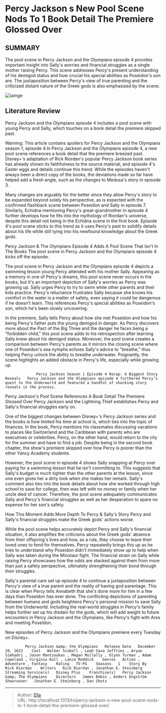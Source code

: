 # Percy Jackson s New Pool Scene Nods To 1 Book Detail The Premiere Glossed Over


## SUMMARY 



  The pool scene in Percy Jackson and the Olympians episode 4 provides important insight into Sally&#39;s worries and financial struggles as a single mother raising Percy.   This scene addresses Percy&#39;s present understanding of his demigod status and how crucial his special abilities as Poseidon&#39;s son are.   The juxtaposition between Percy&#39;s view of true parenting and the criticized distant nature of the Greek gods is also emphasized by the scene.  

![iamge](https://static1.srcdn.com/wordpress/wp-content/uploads/2024/01/sally-looking-at-young-percy-in-front-of-her-in-the-pool-scene-in-percy-jackson-episode-4.jpg)

## Literature Review
Percy Jackson and the Olympians episode 4 includes a pool scene with young Percy and Sally, which touches on a book detail the premiere skipped past.




Warning: This article contains spoilers for Percy Jackson and the Olympians season 1, episode 4.In Percy Jackson and the Olympians episode 4, a new pool scene references a book detail that the premiere breezed past. Disney&#43;&#39;s adaptation of Rick Riordan&#39;s popular Percy Jackson book series has already shown its faithfulness to the source material, and episode 4&#39;s Easter eggs and details continue this trend. While the episodes haven&#39;t always been a direct copy of the books, the deviations made so far have helped add a fresh angle, such as the changes to Medusa&#39;s story in episode 3.




Many changes are arguably for the better since they allow Percy&#39;s story to be expanded beyond solely his perspective, as is expected with the confirmed flashback scene between Poseidon and Sally in episode 7. Similarly, Echidna mentioning Percy&#39;s great-grandmother in episode 4 further develops how he fits into the mythology of Riordan&#39;s universe, despite this detail not being in the Echidna scene in the first book. Episode 4&#39;s pool scene sticks to this trend as it uses Percy&#39;s past to solidify details about his life while still tying into his newfound knowledge about the Greek gods.


 Percy Jackson &amp; The Olympians Episode 4 Adds A Pool Scene That Isn&#39;t In The Books 
The pool scene in Percy Jackson and the Olympians episode 4 kicks off the episode.
         

The pool scene in Percy Jackson and the Olympians episode 4 depicts a swimming lesson young Percy attended with his mother Sally. Appearing as a memory in one of Percy&#39;s dreams, this pool scene never occurs in the books, but it&#39;s an important depiction of Sally&#39;s worries as Percy was growing up. Sally urges Percy to try to swim while other parents and their kids practice. Percy&#39;s reluctance frustrates Sally because she knows his comfort in the water is a matter of safety, even saying it could be dangerous if he doesn&#39;t learn. This references Percy&#39;s special abilities as Poseidon&#39;s son, which he&#39;s been slowly uncovering.




In the premiere, Sally tells Percy about how she met Poseidon and how his being Percy&#39;s father puts the young demigod in danger. As Percy discovers more about the Pact of the Big Three and the danger he faces being a &#34;forbidden child,&#34; this pool scene adds to his retrospection after learning Sally knew about his demigod status. Moreover, the pool scene creates a comparison between Percy&#39;s parents as it mirrors the closing scene where one of Poseidon&#39;s sea nymphs echoes Sally&#39;s advice to &#34;breathe,&#34; thus helping Percy unlock the ability to breathe underwater. Poignantly, the scene highlights an added obstacle in Percy&#39;s life, especially while growing up.

                  Percy Jackson Season 1 Episode 4 Recap: 6 Biggest Story Reveals   Percy Jackson and the Olympians episode 4 furthered Percy’s quest to the Underworld and featured a handful of shocking story reveals in the process.    



 Percy Jackson&#39;s Pool Scene References A Book Detail The Premiere Glossed Over 
Percy Jackson and the Lightning Thief establishes Percy and Sally&#39;s financial struggles early on.
          




One of the biggest changes between Disney&#43;&#39;s Percy Jackson series and the books is how limited his time at school is, which ties into the topic of finances. In the book, Percy mentions his classmates discussing vacations to places like Switzerland and the Caribbean with parents who are executives or celebrities. Percy, on the other hand, would return to the city for the summer and have to find a job. Despite being in the second book chapter, the show&#39;s premiere skipped over how Percy is poorer than the other Yancy Academy students.

However, the pool scene in episode 4 shows Sally snapping at Percy over paying for a swimming lesson that he isn&#39;t committing to. This suggests that Sally&#39;s budget is much tighter than the other parents at the lesson, since one even gives her a dirty look when she makes her remark. Sally&#39;s comment also ties into the book details about how she worked through high school to save for college, then was left with no money or family when her uncle died of cancer. Therefore, the pool scene adequately communicates Sally and Percy&#39;s financial struggles as well as her desperation to spare no expense for her son&#39;s safety.






 How This Moment Adds More Depth To Percy &amp; Sally&#39;s Story 
Percy and Sally&#39;s financial struggles make the Greek gods&#39; actions worse.
          

While the pool scene helps accurately depict Percy and Sally&#39;s financial situation, it also amplifies the criticisms about the Greek gods&#39; absence from their offspring&#39;s lives and how, as a rule, they choose to leave their loved ones to fend for themselves. Percy repeatedly brings this up as he tries to understand why Poseidon didn&#39;t immediately show up to help when Sally was taken during the Minotaur fight. The financial strain on Sally while raising Percy showcases how the odds are stacked against them from more than just a safety perspective, ultimately strengthening their bond through their struggles.

Sally&#39;s parental care set up episode 4 to continue a juxtaposition between Percy&#39;s view of a true parent and the reality of having god parentage. This is clear when Percy tells Annabeth that she&#39;s done more for him in a few days than Poseidon has ever done. The conflicting depictions of parenting between humans and gods heightens Percy&#39;s personal mission to save Sally from the Underworld. Including the real-world struggles in Percy&#39;s family helps further set up his disdain for the gods, which will add weight to future encounters in Percy Jackson and the Olympians, like Percy&#39;s fight with Ares and meeting Poseidon.






New episodes of Percy Jackson and the Olympians premiere every Tuesday on Disney&#43;.




             Percy Jackson &amp; the Olympians   Release Date   December 20, 2023    Cast   Walker Scobell , Leah Sava Jeffries , Aryan Simhadri , Jason Mantzoukas , Megan Mullally , Glynn Turman , Adam Copeland , Virginia Kull , Lance Reddick    Genres   Action , Adventure , Fantasy    Rating   TV-PG    Seasons   1    Story By   Rick Riordan    Writers   Rick Riordan , Jonathan E. Steinberg    Streaming Service(s)   Disney Plus    Franchise(s)   Percy Jackson &amp; The Olympians    Directors   James Bobin , Anders Engström    Showrunner   Jonathan E. Steinberg , Dan Shotz       


---

> Author: [Ella](https://instagram.hk.cn/)  
> URL: http://localhost:1313/tv/percy-jackson-s-new-pool-scene-nods-to-1-book-detail-the-premiere-glossed-over/  

